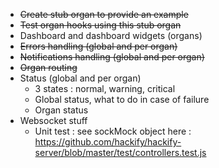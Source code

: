 * ~~Create stub organ to provide an example~~
* ~~Test organ hooks using this stub organ~~
* Dashboard and dashboard widgets (organs)
* ~~Errors handling (global and per organ)~~
* ~~Notifications handling (global and per organ)~~
* ~~Organ routing~~
* Status (global and per organ)
  * 3 states : normal, warning, critical
  * Global status, what to do in case of failure
  * Organ status
* Websocket stuff
  * Unit test : see sockMock object here : https://github.com/hackify/hackify-server/blob/master/test/controllers.test.js
